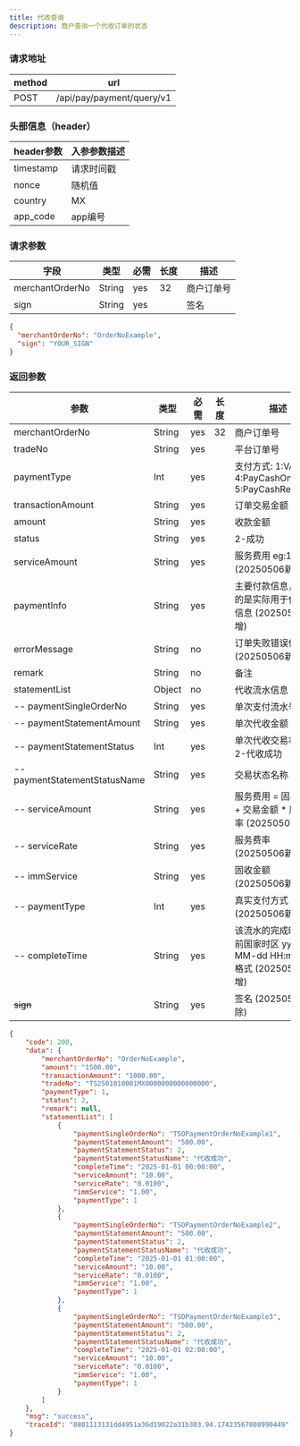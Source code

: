 ```yaml
---
title: 代收查询
description: 商户查询一个代收订单的状态
---
```


### 请求地址

| method | url                       |
| ------ | ------------------------- |
| POST   | /api/pay/payment/query/v1 |

### 头部信息（header）

| header参数                  | 入参参数描述 |
|---------------------------|--------|
| timestamp                 | 请求时间戳  |
| nonce                     | 随机值    |
| country                   | MX |
| app_code                  | app编号  |

### 请求参数

| 字段            | 类型   | 必需 | 长度 | 描述       |
| --------------- | ------ | ---- | ---- | ---------- |
| merchantOrderNo | String | yes  | 32   | 商户订单号 |
| sign            | String | yes  |      | 签名       |

```json title=请求示例
{
  "merchantOrderNo": "OrderNoExample",
  "sign": "YOUR_SIGN"
}
```

### 返回参数

| 参数                            | 类型     | 必需 | 长度 | 描述                                          |
|-------------------------------|--------| ---- |---|---------------------------------------------|
| merchantOrderNo               | String | yes  | 32 | 商户订单号                                       |
| tradeNo                       | String | yes  |   | 平台订单号                                       |
| paymentType                   | Int    | yes  |   | 支付方式: 1:VA 4:PayCashOnce 5:PayCashRecurrent |
| transactionAmount             | String | yes  |   | 订单交易金额                                      |
| amount                        | String | yes  |   | 收款金额                                        |
| status                        | String | yes  |   | 2-成功                                        |
| serviceAmount                 | String | yes  |     | 服务费用  eg:18.02    (20250506新增)                          |
| paymentInfo                   | String | yes  |     | 主要付款信息，返回的是实际用于付款的信息     (20250506新增)                   |
| errorMessage                  | String | no  |      | 订单失败错误信息       (20250506新增)                 |
| remark                        | String | no   |   | 备注                                          |
| statementList                 | Object | no   |   | 代收流水信息                                      |
| -- paymentSingleOrderNo       | String | yes  |   | 单次支付流水号                                     |
| -- paymentStatementAmount     | String | yes  |   | 单次代收金额                                      |
| -- paymentStatementStatus     | Int    | yes  |   | 单次代收交易状态: 2-代收成功                            |
| -- paymentStatementStatusName | String | yes  |   | 交易状态名称                                      |
| -- serviceAmount              | String | yes  |     | 服务费用  =  固收金额 +  交易金额 * 服务费率      (20250506新增)          |
| -- serviceRate                | String | yes  |     | 服务费率    (20250506新增)                            |
| -- immService                 | String | yes  |     | 固收金额    (20250506新增)                        |
| -- paymentType                | Int    | yes  |     | 真实支付方式  (20250506新增)                         |
| -- completeTime               | String    | yes  |     | 该流水的完成时间 当前国家时区 yyyy-MM-dd HH:mm:ss格式  (20250506新增)   |
| ~~sign~~          | String | yes  |     | 签名             (20250506删除)             |
```json title=返回示例
{
    "code": 200,
    "data": {
        "merchantOrderNo": "OrderNoExample",
        "amount": "1500.00",
        "transactionAmount": "1000.00",
        "tradeNo": "TS2501010001MX0000000000000000",
        "paymentType": 1,
        "status": 2,
        "remark": null,
        "statementList": [
            {
                "paymentSingleOrderNo": "TSOPaymentOrderNoExample1",
                "paymentStatementAmount": "500.00",
                "paymentStatementStatus": 2,
                "paymentStatementStatusName": "代收成功",
                "completeTime": "2025-01-01 00:00:00",
                "serviceAmount": "10.00",
                "serviceRate": "0.0100",
                "immService": "1.00",
                "paymentType": 1
            },
            {
                "paymentSingleOrderNo": "TSOPaymentOrderNoExample2",
                "paymentStatementAmount": "500.00",
                "paymentStatementStatus": 2,
                "paymentStatementStatusName": "代收成功",
                "completeTime": "2025-01-01 01:00:00",
                "serviceAmount": "10.00",
                "serviceRate": "0.0100",
                "immService": "1.00",
                "paymentType": 1
            },
            {
                "paymentSingleOrderNo": "TSOPaymentOrderNoExample3",
                "paymentStatementAmount": "500.00",
                "paymentStatementStatus": 2,
                "paymentStatementStatusName": "代收成功",
                "completeTime": "2025-01-01 02:00:00",
                "serviceAmount": "10.00",
                "serviceRate": "0.0100",
                "immService": "1.00",
                "paymentType": 1
            }
        ]
    },
    "msg": "success",
    "traceId": "0801113131dd4951a36d19022a31b303.94.17423567008990449"
}
```
